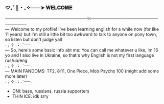 ### ♡₊˚ 🦢・₊✧——➤ 𝐖𝐄𝐋𝐂𝐎𝐌𝐄

───────────────────────────୨ৎ─────────────────────────────<br/>
— Welcome to my profile! I've been learning english for a while now (for like 11 years) but I'm still a little bit too awkward to talk to anyone on pony town, so listen but don't judge yall<br/>
  . ݁₊ ⊹ . ݁˖ . ݁ ── .<br/>
 — So, here's some basic info abt me: You can call me whatever u like, Im 16 yo and I also live in Ukraine, so that's why English is not my first language<br/>
rus/ua/eng<br/>
  . ݁₊ ⊹ . ݁˖ . ݁ ── .<br/>
— MAIN FANDOMS: TF2, 8:11, One Piece, Mob Psycho 100 (might add some more later)<br/>
. ݁₊ ⊹ . ݁˖ . ݁ ── .<br/>
- DNI: base, russians, russia supporters
- THIN ICE: idk srry
  
<!--
**na0han/na0han** is a ✨ _special_ ✨ repository because its `README.md` (this file) appears on your GitHub profile.

Here are some ideas to get you started:

- 🔭 I’m currently working on ...
- 🌱 I’m currently learning ...
- 👯 I’m looking to collaborate on ...
- 🤔 I’m looking for help with ...
- 💬 Ask me about ...
- 📫 How to reach me: ...
- 😄 Pronouns: ...
- ⚡ Fun fact: ...
-->
